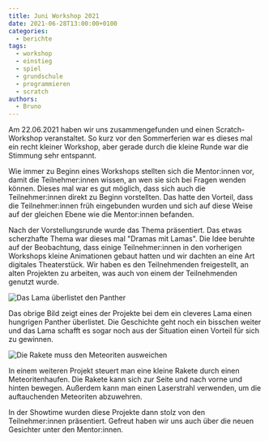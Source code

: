 ```yaml
---
title: Juni Workshop 2021
date: 2021-06-28T13:00:00+0100
categories:
  - berichte
tags:
  - workshop
  - einstieg
  - spiel
  - grundschule
  - programmieren
  - scratch
authors:
  - Bruno
---
```

Am 22.06.2021 haben wir uns zusammengefunden und einen Scratch-Workshop veranstaltet.
So kurz vor den Sommerferien war es dieses mal ein recht kleiner Workshop, aber gerade durch die kleine Runde war die Stimmung sehr entspannt.

Wie immer zu Beginn eines Workshops stellten sich die Mentor:innen vor, damit die Teilnehmer:innen wissen, an wen sie sich bei Fragen wenden können.
Dieses mal war es gut möglich, dass sich auch die Teilnehmer:innen direkt zu Beginn vorstellten. Das hatte den Vorteil, dass die Teilnehmer:innen früh eingebunden wurden
und sich auf diese Weise auf der gleichen Ebene wie die Mentor:innen befanden.

Nach der Vorstellungsrunde wurde das Thema präsentiert. Das etwas scherzhafte Thema war dieses mal "Dramas mit Lamas". Die Idee beruhte auf der Beobachtung, dass einige
Teilnehmer:innen in den vorherigen Workshops kleine Animationen gebaut hatten und wir dachten an eine Art digitales Theaterstück.
Wir haben es den Teilnehmenden freigestellt, an alten Projekten zu arbeiten, was auch von einem der Teilnehmenden genutzt wurde.

![](/images/cms/juni-workshop_listigeslama.png "Das Lama überlistet den Panther")

Das obrige Bild zeigt eines der Projekte bei dem ein cleveres Lama einen hungrigen Panther überlistet. Die Geschichte geht noch ein bisschen weiter und das Lama
schafft es sogar noch aus der Situation einen Vorteil für sich zu gewinnen.

![](/images/cms/juni-workshop_rakete.png "Die Rakete muss den Meteoriten ausweichen")

In einem weiteren Projekt steuert man eine kleine Rakete durch einen Meteoritenhaufen. Die Rakete kann sich zur Seite und nach vorne und hinten bewegen. Außerdem
kann man einen Laserstrahl verwenden, um die auftauchenden Meteoriten abzuwehren.

In der Showtime wurden diese Projekte dann stolz von den Teilnehmer:innen präsentiert.
Gefreut haben wir uns auch über die neuen Gesichter unter den Mentor:innen.